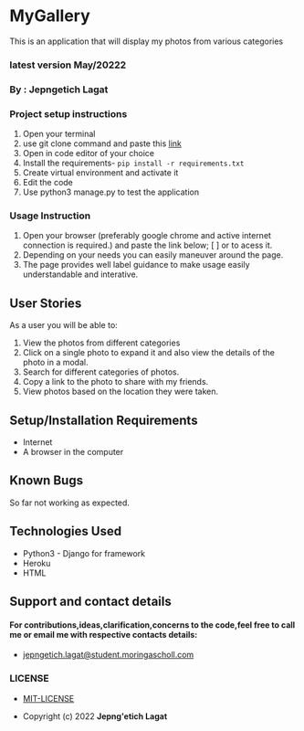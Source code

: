# MyGallery
This is an application that will display my photos  from various categories

### latest version  May/20222

### By : **Jepngetich Lagat**

### Project setup instructions
1. Open your terminal
2. use git clone command and paste this [link](https://github.com/Lagat-Collete/MyGallery.git)
3. Open in code editor of your choice
4. Install the requirements- `pip install -r requirements.txt`
5. Create virtual environment and activate it
6. Edit the code
7. Use python3 manage.py to test the application


### Usage Instruction
 1. Open your browser (preferably google chrome and active internet connection is required.) and paste the link below; [ ] or to acess it.
 2. Depending on your needs you can easily maneuver around the page.
 3. The page provides well label guidance to make usage easily understandable and interative.
 

 ## User Stories
  As a user you will be able to:
   1. View the photos from different categories
   2. Click on a single photo to expand it and also view the details of the photo in a modal.
   3. Search for different categories of photos.
   4. Copy a link to the photo to share with my friends.
   5. View photos based on the location they were taken.

## Setup/Installation Requirements
- Internet
- A browser in the computer

## Known Bugs
 So far not working as expected.

## Technologies Used
- Python3 - Django for framework
- Heroku
- HTML

## Support and contact details
#### For contributions,ideas,clarification,concerns to the code,feel free to call me or email me with respective contacts details:
* jepngetich.lagat@student.moringascholl.com
### LICENSE
 * [MIT-LICENSE](LICENSE)

 * Copyright (c) 2022   **Jepng'etich Lagat**
  
